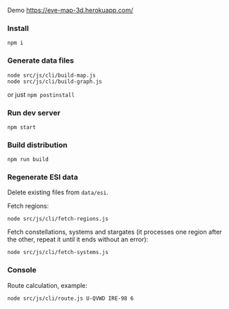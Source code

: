 
Demo https://eve-map-3d.herokuapp.com/

### Install

`npm i`

### Generate data files

```
node src/js/cli/build-map.js
node src/js/cli/build-graph.js
```

or just `npm postinstall`

### Run dev server

`npm start`

### Build distribution

`npm run build`

### Regenerate ESI data

Delete existing files from `data/esi`.

Fetch regions:

`node src/js/cli/fetch-regions.js`

Fetch constellations, systems and stargates (it processes one region after the other, 
repeat it until it ends without an error):

`node src/js/cli/fetch-systems.js`

### Console

Route calculation, example:

`node src/js/cli/route.js U-QVWD IRE-98 6`
